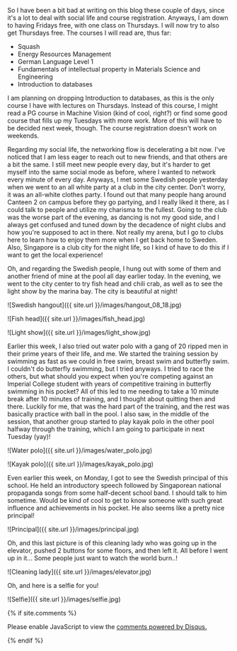 

So I have been a bit bad at writing on this blog these couple of days, since it's a lot to deal with social life and course registration. Anyways, I am down to having Fridays free, with one class on Thursdays. I will now try to also get Thursdays free. The courses I will read are, thus far:

* Squash
* Energy Resources Management
* German Language Level 1
* Fundamentals of intellectual property in Materials Science and Engineering
* Introduction to databases

I am planning on dropping Introduction to databases, as this is the only course I have with lectures on Thursdays. Instead of this course, I might read a PG course in Machine Vision (kind of cool, right?) or find some good course that fills up my Tuesdays with more work. More of this will have to be decided next week, though. The course registration doesn't work on weekends.

Regarding my social life, the networking flow is decelerating a bit now. I've noticed that I am less eager to reach out to new friends, and that others are a bit the same. I still meet new people every day, but it's harder to get myself into the same social mode as before, where I wanted to network every minute of every day. Anyways, I met some Swedish people yesterday when we went to an all white party at a club in the city center. Don't worry, it was an all-white clothes party. I found out that many people hang around Canteen 2 on campus before they go partying, and I really liked it there, as I could talk to people and utilize my charisma to the fullest. Going to the club was the worse part of the evening, as dancing is not my good side, and I always get confused and tuned down by the decadence of night clubs and how you're supposed to act in there. Not really my arena, but I go to clubs here to learn how to enjoy them more when I get back home to Sweden. Also, Singapore is a club city for the night life, so I kind of have to do this if I want to get the local experience!

Oh, and regarding the Swedish people, I hung out with some of them and another friend of mine at the pool all day earlier today. In the evening, we went to the city center to try fish head and chili crab, as well as to see the light show by the marina bay. The city is beautiful at night!

![Swedish hangout]({{ site.url }}/images/hangout_08_18.jpg)

![Fish head]({{ site.url }}/images/fish_head.jpg)

![Light show]({{ site.url }}/images/light_show.jpg)

Earlier this week, I also tried out water polo with a gang of 20 ripped men in their prime years  of their life, and me. We started the training session by swimming as fast as we could in free swim, breast swim and butterfly swim. I couldn't do butterfly swimming, but I tried anyways. I tried to race the others, but what should you expect when you're competing against an Imperial College student with years of competitive training in butterfly swimming in his pocket? All of this led to me needing to take a 10 minute break after 10 minutes of training, and I thought about quitting then and there. Luckily for me, that was the hard part of the training, and the rest was basically practice with ball in the pool. I also saw, in the middle of the session, that another group started to play kayak polo in the other pool halfway through the training, which I am going to participate in next Tuesday (yay)!

![Water polo]({{ site.url }}/images/water_polo.jpg)

![Kayak polo]({{ site.url }}/images/kayak_polo.jpg)

Even earlier this week, on Monday, I got to see the Swedish principal of this school. He held an introductory speech followed by Singaporean national propaganda songs from some half-decent school band. I should talk to him sometime. Would be kind of cool to get to know someone with such great influence and achievements in his pocket. He also seems like a pretty nice principal!

![Principal]({{ site.url }}/images/principal.jpg)

Oh, and this last picture is of this cleaning lady who was going up in the elevator, pushed 2 buttons for some floors, and then left it. All before I went up in it... Some people just want to watch the world burn..!

![Cleaning lady]({{ site.url }}/images/elevator.jpg)

Oh, and here is a selfie for you!

![Selfie]({{ site.url }}/images/selfie.jpg)

{% if site.comments %}
<div id="disqus_thread"></div>
<script>

/**
*  RECOMMENDED CONFIGURATION VARIABLES: EDIT AND UNCOMMENT THE SECTION BELOW TO INSERT DYNAMIC VALUES FROM YOUR PLATFORM OR CMS.
*  LEARN WHY DEFINING THESE VARIABLES IS IMPORTANT: https://disqus.com/admin/universalcode/#configuration-variables*/

var disqus_config = function () {
this.page.url = page.url;  // Replace PAGE_URL with your page's canonical URL variable
this.page.identifier = page.url; // Replace PAGE_IDENTIFIER with your page's unique identifier variable
};

(function() { // DON'T EDIT BELOW THIS LINE
var d = document, s = d.createElement('script');
s.src = 'https://https-aforslow-github-io.disqus.com/embed.js';
s.setAttribute('data-timestamp', +new Date());
(d.head || d.body).appendChild(s);
})();
</script>
<noscript>Please enable JavaScript to view the <a href="https://disqus.com/?ref_noscript">comments powered by Disqus.</a></noscript>

{% endif %}
